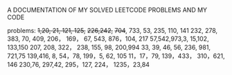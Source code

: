 A DOCUMENTATION OF MY SOLVED LEETCODE PROBLEMS AND MY CODE

problems:
~~1,20, 21, 121, 125,~~ ~~226,242,~~ ~~704~~, 733, 53, 235, 110, 141
232, 278, 383, 70, 409, 206， 169， 67, 543, 876，104, 217
57,542,973,3, 15,102, 133,150
207, 208, 322， 238, 155, 98, 200,994
33, 39, 46, 56, 236, 981, 721,75
139,416, 8, 54，78, 199，5, 62, 105
11，17，79, 139，433， 310，621, 146
230,76, 297,42, 295，127, 224， 1235，23,84
